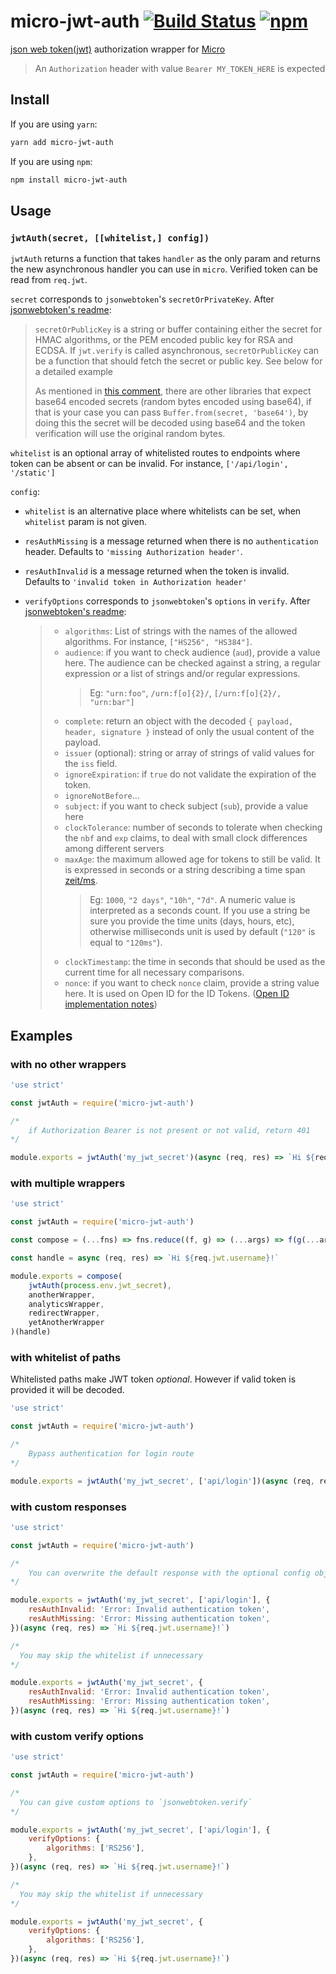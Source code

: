 # micro-jwt-auth [![Build Status](https://travis-ci.org/kandros/micro-jwt-auth.svg?branch=master)](https://travis-ci.org/kandros/micro-jwt-auth) [![npm](https://img.shields.io/npm/v/micro-jwt-auth.svg)](https://www.npmjs.com/package/micro-jwt-auth)

[json web token(jwt)](https://jwt.io/introduction/) authorization wrapper for [Micro](https://github.com/zeit/micro)

> An `Authorization` header with value `Bearer MY_TOKEN_HERE` is expected

## Install

If you are using `yarn`:

```bash
yarn add micro-jwt-auth
```

If you are using `npm`:

```bash
npm install micro-jwt-auth
```

## Usage

### `jwtAuth(secret, [[whitelist,] config])`

`jwtAuth` returns a function that takes `handler` as the only param and returns the new asynchronous handler you can use in `micro`. Verified token can be read from `req.jwt`.

`secret` corresponds to `jsonwebtoken`'s `secretOrPrivateKey`. After [jsonwebtoken's readme](https://github.com/auth0/node-jsonwebtoken#usage):

> `secretOrPublicKey` is a string or buffer containing either the secret for HMAC algorithms, or the PEM encoded public key for RSA and ECDSA.
> If `jwt.verify` is called asynchronous, `secretOrPublicKey` can be a function that should fetch the secret or public key. See below for a detailed example
>
> As mentioned in [this comment](https://github.com/auth0/node-jsonwebtoken/issues/208#issuecomment-231861138), there are other libraries that expect base64 encoded secrets (random bytes encoded using base64), if that is your case you can pass `Buffer.from(secret, 'base64')`, by doing this the secret will be decoded using base64 and the token verification will use the original random bytes.

`whitelist` is an optional array of whitelisted routes to endpoints where token can be absent or can be invalid. For instance, `['/api/login', '/static']`

`config`:

- `whitelist` is an alternative place where whitelists can be set, when `whitelist` param is not given.

- `resAuthMissing` is a message returned when there is no `authentication` header. Defaults to `'missing Authorization header'`.

- `resAuthInvalid` is a message returned when the token is invalid. Defaults to  `'invalid token in Authorization header'`

- `verifyOptions` corresponds to `jsonwebtoken`'s `options` in `verify`. After [jsonwebtoken's readme](https://github.com/auth0/node-jsonwebtoken#usage):

    > - `algorithms`: List of strings with the names of the allowed algorithms. For instance, `["HS256", "HS384"]`.
    > - `audience`: if you want to check audience (`aud`), provide a value here. The audience can be checked against a string, a regular expression or a list of strings and/or regular expressions.
    >    > Eg: `"urn:foo"`, `/urn:f[o]{2}/`, `[/urn:f[o]{2}/, "urn:bar"]`
    > - `complete`: return an object with the decoded `{ payload, header, signature }` instead of only the usual content of the payload.
    > - `issuer` (optional): string or array of strings of valid values for the `iss` field.
    > - `ignoreExpiration`: if `true` do not validate the expiration of the token.
    > - `ignoreNotBefore`...
    > - `subject`: if you want to check subject (`sub`), provide a value here
    > - `clockTolerance`: number of seconds to tolerate when checking the `nbf` and `exp` claims, to deal with small clock differences among different servers
    > - `maxAge`: the maximum allowed age for tokens to still be valid. It is expressed in seconds or a string describing a time span [zeit/ms](https://github.com/zeit/ms).
    >    > Eg: `1000`, `"2 days"`, `"10h"`, `"7d"`. A numeric value is interpreted as a seconds count. If you use a string be sure you provide the time units (days, hours, etc), otherwise milliseconds unit is used by default (`"120"` is equal to `"120ms"`).
    > - `clockTimestamp`: the time in seconds that should be used as the current time for all necessary comparisons.
    > - `nonce`: if you want to check `nonce` claim, provide a string value here. It is used on Open ID for the ID Tokens. ([Open ID implementation notes](https://openid.net/specs/openid-connect-core-1_0.html#NonceNotes))

## Examples

### with no other wrappers

```javascript
'use strict'

const jwtAuth = require('micro-jwt-auth')

/*
    if Authorization Bearer is not present or not valid, return 401
*/

module.exports = jwtAuth('my_jwt_secret')(async (req, res) => `Hi ${req.jwt.username}!`)
```

### with multiple wrappers

```javascript
'use strict'

const jwtAuth = require('micro-jwt-auth')

const compose = (...fns) => fns.reduce((f, g) => (...args) => f(g(...args)))

const handle = async (req, res) => `Hi ${req.jwt.username}!`

module.exports = compose(
    jwtAuth(process.env.jwt_secret),
    anotherWrapper,
    analyticsWrapper,
    redirectWrapper,
    yetAnotherWrapper
)(handle)
```

### with whitelist of paths

Whitelisted paths make JWT token _optional_. However if valid token is provided it will be decoded.

```javascript
'use strict'

const jwtAuth = require('micro-jwt-auth')

/*
    Bypass authentication for login route
*/

module.exports = jwtAuth('my_jwt_secret', ['api/login'])(async (req, res) => `Hi ${req.jwt.username}!`)
```

### with custom responses

```javascript
'use strict'

const jwtAuth = require('micro-jwt-auth')

/*
    You can overwrite the default response with the optional config object
*/

module.exports = jwtAuth('my_jwt_secret', ['api/login'], {
    resAuthInvalid: 'Error: Invalid authentication token',
    resAuthMissing: 'Error: Missing authentication token',
})(async (req, res) => `Hi ${req.jwt.username}!`)

/*
  You may skip the whitelist if unnecessary
*/

module.exports = jwtAuth('my_jwt_secret', {
    resAuthInvalid: 'Error: Invalid authentication token',
    resAuthMissing: 'Error: Missing authentication token',
})(async (req, res) => `Hi ${req.jwt.username}!`)
```

### with custom verify options

```javascript
'use strict'

const jwtAuth = require('micro-jwt-auth')

/*
  You can give custom options to `jsonwebtoken.verify`
*/

module.exports = jwtAuth('my_jwt_secret', ['api/login'], {
    verifyOptions: {
        algorithms: ['RS256'],
    },
})(async (req, res) => `Hi ${req.jwt.username}!`)

/*
  You may skip the whitelist if unnecessary
*/

module.exports = jwtAuth('my_jwt_secret', {
    verifyOptions: {
        algorithms: ['RS256'],
    },
})(async (req, res) => `Hi ${req.jwt.username}!`)
```
